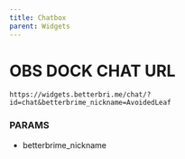 ```yaml
---
title: Chatbox
parent: Widgets
---
```


# OBS DOCK CHAT URL
`https://widgets.betterbri.me/chat/?id=chat&betterbrime_nickname=AvoidedLeaf` 

### PARAMS
- betterbrime_nickname
